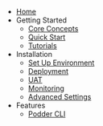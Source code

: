 - [Home](/)
- Getting Started
  - [Core Concepts](getting-started/01-core-concepts.md)
  - [Quick Start](getting-started/02-quick-start.md)
  - [Tutorials](getting-started/03-tutorials.md)
- Installation
  - [Set Up Environment](installation/01-set-up-environment.md)
  - [Deployment](installation/02-deployment.md)
  - [UAT](installation/03-uat.md)
  - [Monitoring](installation/04-monitoring.md)
  - [Advanced Settings](installation/05-advanced-settings.md)
- Features
  - [Podder CLI](features/01-podder-cli.md)